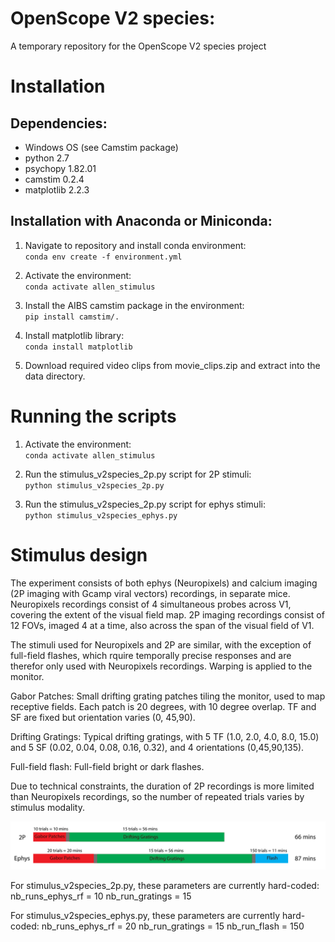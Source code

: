 # OpenScope V2 species:
A temporary repository for the OpenScope V2 species project


# Installation
## Dependencies:
  - Windows OS (see Camstim package)
  - python 2.7
  - psychopy 1.82.01
  - camstim 0.2.4
  - matplotlib 2.2.3

## Installation with Anaconda or Miniconda:
  1. Navigate to repository and install conda environment:
     <br>`conda env create -f environment.yml`

  2. Activate the environment:
     <br>`conda activate allen_stimulus`

  3. Install the AIBS camstim package in the environment:
     <br>`pip install camstim/.`

  4. Install matplotlib library:
     <br>`conda install matplotlib`

  5. Download required video clips from movie_clips.zip and extract into the data directory.

# Running the scripts
  1. Activate the environment:
     <br>`conda activate allen_stimulus`
     
  3. Run the stimulus_v2species_2p.py script for 2P stimuli:
     <br> `python stimulus_v2species_2p.py`

  4. Run the stimulus_v2species_2p.py script for ephys stimuli:
     <br> `python stimulus_v2species_ephys.py`


# Stimulus design
The experiment consists of both ephys (Neuropixels) and calcium imaging (2P imaging with Gcamp viral vectors) recordings, in separate mice. Neuropixels recordings consist of 4 simultaneous probes across V1, covering the extent of the visual field map. 2P imaging recordings consist of 12 FOVs, imaged 4 at a time, also across the span of the visual field of V1. 

The stimuli used for Neuropixels and 2P are similar, with the exception of full-field flashes, which rquire temporally precise responses and are therefor only used with Neuropixels recordings. Warping is applied to the monitor.

Gabor Patches: Small drifting grating patches tiling the monitor, used to map receptive fields. Each patch is 20 degrees, with 10 degree overlap. TF and SF are fixed but orientation varies (0, 45,90).

Drifting Gratings: Typical drifting gratings, with 5 TF (1.0, 2.0, 4.0, 8.0, 15.0) and 5 SF (0.02, 0.04, 0.08, 0.16, 0.32), and 4 orientations (0,45,90,135). 

Full-field flash: Full-field bright or dark flashes.

Due to technical constraints, the duration of 2P recordings is more limited than Neuropixels recordings, so the number of repeated trials varies by stimulus modality.

![Overview of 2p and ephys stimuli](images/stim_overview.png)

For stimulus_v2species_2p.py, these parameters are currently hard-coded:
    nb_runs_ephys_rf = 10
    nb_run_gratings = 15

For stimulus_v2species_ephys.py, these parameters are currently hard-coded:
    nb_runs_ephys_rf = 20
    nb_run_gratings = 15
    nb_run_flash = 150